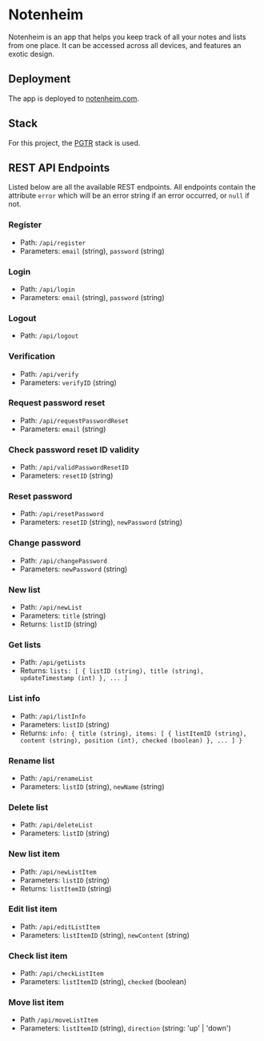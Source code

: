 # Notenheim

Notenheim is an app that helps you keep track of all your notes and lists from one place. It can be accessed across all devices, and features an exotic design.

## Deployment

The app is deployed to [notenheim.com](https://www.notenheim.com/).

## Stack

For this project, the [PGTR](https://github.com/WKHAllen/pgtr-sample-app) stack is used.

## REST API Endpoints

Listed below are all the available REST endpoints. All endpoints contain the attribute `error` which will be an error string if an error occurred, or `null` if not.

### Register

* Path: `/api/register`
* Parameters: `email` (string), `password` (string)

### Login

* Path: `/api/login`
* Parameters: `email` (string), `password` (string)

### Logout

* Path: `/api/logout`

### Verification

* Path: `/api/verify`
* Parameters: `verifyID` (string)

### Request password reset

* Path: `/api/requestPasswordReset`
* Parameters: `email` (string)

### Check password reset ID validity

* Path: `/api/validPasswordResetID`
* Parameters: `resetID` (string)

### Reset password

* Path: `/api/resetPassword`
* Parameters: `resetID` (string), `newPassword` (string)

### Change password

* Path: `/api/changePassword`
* Parameters: `newPassword` (string)

### New list

* Path: `/api/newList`
* Parameters: `title` (string)
* Returns: `listID` (string)

### Get lists

* Path: `/api/getLists`
* Returns: `lists: [ { listID (string), title (string), updateTimestamp (int) }, ... ]`

### List info

* Path: `/api/listInfo`
* Parameters: `listID` (string)
* Returns: `info: { title (string), items: [ { listItemID (string), content (string), position (int), checked (boolean) }, ... ] }`

### Rename list

* Path: `/api/renameList`
* Parameters: `listID` (string), `newName` (string)

### Delete list

* Path: `/api/deleteList`
* Parameters: `listID` (string)

### New list item

* Path: `/api/newListItem`
* Parameters: `listID` (string)
* Returns: `listItemID` (string)

### Edit list item

* Path: `/api/editListItem`
* Parameters: `listItemID` (string), `newContent` (string)

### Check list item

* Path: `/api/checkListItem`
* Parameters: `listItemID` (string), `checked` (boolean)

### Move list item

* Path `/api/moveListItem`
* Parameters: `listItemID` (string), `direction` (string: 'up' | 'down')
